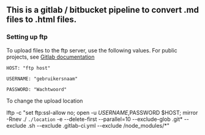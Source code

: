 ## This is a gitlab / bitbucket pipeline to convert .md files to .html files.

### Setting up ftp 

To upload files to the ftp server, use the following values. 
For public projects, see [Gitlab documentation](https://docs.gitlab.com/ee/ci/variables/#variables)

`HOST: "ftp host"`

`USERNAME: "gebruikersnaam"`

`PASSWORD: "Wachtwoord"`

To change the upload location 

lftp -c  "set ftp:ssl-allow no; open -u $USERNAME,$PASSWORD $HOST; mirror -Rnev ./ `./location`  -e --delete-first --parallel=10 --exclude-glob .git* --exclude .sh --exclude .gitlab-ci.yml --exclude /node_modules/*" 
